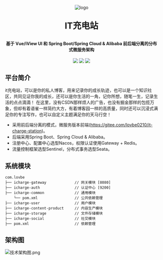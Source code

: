 <p align="center">
	<img alt="logo" src="https://oscimg.oschina.net/oscnet/up-b99b286755aef70355a7084753f89cdb7c9.png">
</p>
<h1 align="center" style="margin: 30px 0 30px; font-weight: bold;">IT充电站</h1>
<h4 align="center">基于 Vue/iView UI 和 Spring Boot/Spring Cloud & Alibaba 前后端分离的分布式微服务架构</h4>
<p align="center">
	<a href="https://gitee.com/y_project/RuoYi-Cloud/stargazers"><img src="https://gitee.com/y_project/RuoYi-Cloud/badge/star.svg?theme=dark"></a>
	<a href="https://gitee.com/y_project/RuoYi-Cloud"><img src="https://img.shields.io/badge/RuoYi-v3.6.5-brightgreen.svg"></a>
	<a href="https://gitee.com/y_project/RuoYi-Cloud/blob/master/LICENSE"><img src="https://img.shields.io/github/license/mashape/apistatus.svg"></a>
</p>

## 平台简介

it充电站，可以是你的私人博客，用来记录你的成长轨迹，也可以是一个知识社区，共同见证你我的成长，还可以是你生活的一角，记你所想，随笔一生，记录生活的点点滴滴！
在这里，没有CSDN那样烦人的广告，也没有掘金那样的包揽万象，但却有着语雀一样简约大方，有着博客园一样的高质量，同时还可以沉浸式满足你的专注写作，也可以自定义主题满足你的天马行空！

* 采用前后端分离的模式，微服务版本前端(https://gitee.com/lovbe0210/it-charge-station)。
* 后端采用Spring Boot、Spring Cloud & Alibaba。
* 注册中心、配置中心选型Nacos，权限认证使用Gateway + Redis。
* 流量控制框架选型Sentinel，分布式事务选型Seata。

## 系统模块

~~~
com.lovbe     
├── icharge-gateway             // 网关模块 [8080]
├── icharge-auth                // 认证中心 [9200]
├── icharge-common              // 通用模块
    └── pom.xml                 // 公共依赖管理
├── icharge-user                // 用户模块
├── icharge-content-product     // 内容生产模块
├── icharge-storage             // 文件存储模块
├── icharge-social              // 社交模块
├── pom.xml                     // 依赖管理
~~~

## 架构图

![技术架构图.png](%BC%BC%CA%F5%BC%DC%B9%B9%CD%BC.png)
